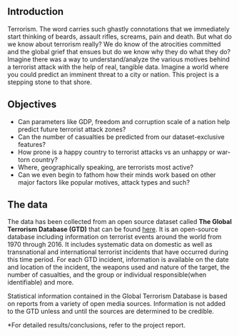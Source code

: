 ## Introduction
Terrorism. The word carries such ghastly connotations that we immediately start thinking of beards, assault rifles, screams, pain and death. But what do we know about terrorism really? We do know of the atrocities committed and the global grief that ensues but do we know why they do what they do? Imagine there was a way to understand/analyze the various motives behind a terrorist attack with the help of real, tangible data. Imagine a world where you could predict an imminent threat to a city or nation. This project is a stepping stone to that shore.

## Objectives
* Can parameters like GDP, freedom and corruption scale of a nation help predict future terrorist attack zones?
* Can the number of casualties be predicted from our dataset-exclusive features?
* How prone is a happy country to terrorist attacks vs an unhappy or war-torn country?
* Where, geographically speaking, are terrorists most active?
* Can we even begin to fathom how their minds work based on other major factors like popular motives, attack types and such?

## The data
The data has been collected from an open source dataset called **The Global Terrorism Database (GTD)** that can be found [here](https://www.kaggle.com/START-UMD/gtd). It is an open-source database including information on terrorist events around the world from 1970 through 2016. It includes systematic data on domestic as well as transnational and international terrorist incidents that have occurred during this time period. For each GTD incident, information is available on the date and location of the incident, the weapons used and nature of the target, the number of casualties, and the group or individual responsible(when identifiable) and more.

Statistical information contained in the Global Terrorism Database is based on reports from a variety of open media sources. Information is not added to the GTD unless and until the sources are determined to be credible.

*For detailed results/conclusions, refer to the project report.
